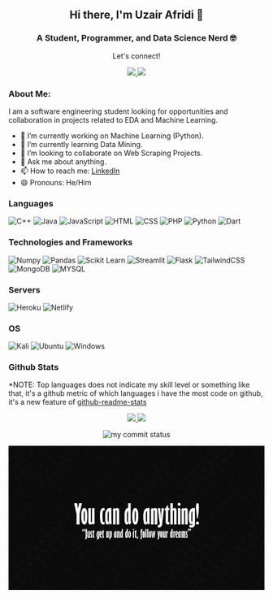 <h2 align="center"> Hi there, I'm Uzair Afridi 👋 </h2>
<h3 align="center">A Student, Programmer, and Data Science Nerd 🤓</h3>

<div align="center">
 <p align="center">Let's connect!</p>
<!--  <a href="https://uzairafridi00.github.io/uzair-portfolio/">
    <img src="https://img.shields.io/badge/Portfolio Website-1DA1F2?style=for-the-badge&logo=Personal_Website&logoColor=white" />
 </a> -->
<a href="https://twitter.com/uzair__afridi/">
    <img src="https://img.shields.io/badge/Twitter-1DA1F2?style=for-the-badge&logo=twitter&logoColor=white" />
 </a>
 
 <a href="https://www.linkedin.com/in/uzair-afridi-011bbb199/">
    <img src="https://img.shields.io/badge/linkedin-%230077B5.svg?&style=for-the-badge&logo=linkedin&logoColor=white" />
</a>

 
</div>

### About Me:
  
I am a software engineering student looking for opportunities and collaboration in projects related to EDA and Machine Learning.

- 🔭 I’m currently working on Machine Learning (Python).
- 🌱 I’m currently learning Data Mining.
- 👯 I’m looking to collaborate on Web Scraping Projects.
- 💬 Ask me about anything.
- 📫 How to reach me: [LinkedIn](https://www.linkedin.com/in/uzair-afridi00)
- 😄 Pronouns: He/Him


### Languages
![C++](https://img.shields.io/badge/-C++-000?logo=c)
![Java](https://img.shields.io/badge/-Java-000?logo=java)
![JavaScript](https://img.shields.io/badge/-Javascript-000?logo=javascript)
![HTML](https://img.shields.io/badge/-HTML-000?logo=HTML5)
![CSS](https://img.shields.io/badge/-CSS3-000?logo=CSS3)
![PHP](https://img.shields.io/badge/php-%23777BB4.svg?style=for-the-badge&logo=php&logoColor=white)
![Python](https://img.shields.io/badge/python-3670A0?style=for-the-badge&logo=python&logoColor=ffdd54)
![Dart](https://img.shields.io/badge/dart-3670A0?style=for-the-badge&logo=dart&logoColor=4597ce)


### Technologies and Frameworks
![Numpy](https://img.shields.io/badge/numpy-%2320232a.svg?style=for-the-badge&logo=numpy&logoColor=%42A5F5)
![Pandas](https://img.shields.io/badge/pandas-%2320232a.svg?style=for-the-badge&logo=pandas&logoColor=%2361DAFB)
![Scikit Learn](https://img.shields.io/badge/scikitlearn-%2320232a.svg?style=for-the-badge&logo=scikit-learn&logoColor=%2361DAFB)
![Streamlit](https://img.shields.io/badge/streamlit-%23FF2D20.svg?style=for-the-badge&logo=streamlit&logoColor=#white)
![Flask](https://img.shields.io/badge/flask-%2338B2AC.svg?style=for-the-badge&logo=flask)
![TailwindCSS](https://img.shields.io/badge/tailwindcss-%2338B2AC.svg?style=for-the-badge&logo=tailwind-css&logoColor=white)
![MongoDB](https://img.shields.io/badge/-MongoDB-000?logo=MongoDB)
![MYSQL](https://img.shields.io/badge/-MYSQL-000?logo=MYSQL)


### Servers
![Heroku](https://img.shields.io/badge/heroku-%23430098.svg?style=for-the-badge&logo=heroku&logoColor=white)
![Netlify](https://img.shields.io/badge/netlify-%23000000.svg?style=for-the-badge&logo=netlify&logoColor=#00C7B7)


### OS
![Kali](https://img.shields.io/badge/Kali-268BEE?style=for-the-badge&logo=kalilinux&logoColor=white)
![Ubuntu](https://img.shields.io/badge/Ubuntu-dd4814?style=for-the-badge&logo=Ubuntu&logoColor=white)
![Windows](https://img.shields.io/badge/Windows-00a2ed?style=for-the-badge&logo=Windows&logoColor=white)

### Github Stats

*NOTE: Top languages does not indicate my skill level or something like that, it's a github metric of which languages i have the most code on github, it's a new feature of [github-readme-stats](https://github.com/anuraghazra/github-readme-stats)

<p align="center">
<a href="https://github.com/uzairafridi00">
  <img height="180em" src="https://github-readme-stats.vercel.app/api?username=uzairafridi00&show_icons=true&theme=react&include_all_commits=true&count_private=true"/> 
  <img height="180em" src="https://github-readme-stats-eight-theta.vercel.app/api/top-langs/?username=uzairafridi00&layout=compact&langs_count=8&theme=react"/>
</a>
</p>

<p align="center">
<img src="https://github-readme-streak-stats.herokuapp.com/?user=uzairafridi00&theme=react&hide_border=true" alt="my commit status" width="49%" /> 
</p>

<p align="center">
<img src="https://github.com/uzairafridi00/uzairafridi00/blob/main/images/you_can_do.jpg" alt="Image Not Found"/>
</p>
